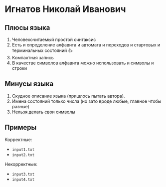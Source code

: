 # Игнатов Николай Иванович

## Плюсы языка

1. Человекочитаемый простой синтаксис
2. Есть и определение алфавита и автомата и переходов и стартовых и терминальных состояний 👍
3. Компактная запись
4. В качестве символов алфавита можно использовать и символы и строки

## Минусы языка

1. Скудное описание языка (пришлось пытать автора).
2. Имена состояний только числа (но зато вроде любые, главное чтобы разные)
3. Нельзя делать свои символы

## Примеры

Корректные:
* `input1.txt`
* `input2.txt`

Некорректные:
* `input3.txt`
* `input4.txt`
